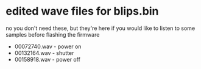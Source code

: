 # edited wave files for blips.bin
no you don't need these, but they're here if you would like to listen to some samples before flashing the firmware
* 00072740.wav - power on
* 00132164.wav - shutter
* 00158918.wav - power off
